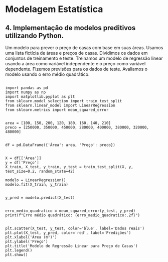 # Modelagem Estatística

## 4. Implementação de modelos preditivos utilizando Python.

Um modelo para prever o preço de casas com base em suas áreas.
Usamos uma lista fictícia de áreas e preços de casas.
Dividimos os dados em conjuntos de treinamento e teste.
Treinamos um modelo de regressão linear usando a área como variável independente e o preço como variável dependente.
Fizemos previsões para os dados de teste.
Avaliamos o modelo usando o erro médio quadrático.

```phyton

import pandas as pd
import numpy as np
import matplotlib.pyplot as plt
from sklearn.model_selection import train_test_split
from sklearn.linear_model import LinearRegression
from sklearn.metrics import mean_squared_error


area = [100, 150, 200, 120, 180, 160, 140, 210]
preco = [250000, 350000, 450000, 280000, 400000, 380000, 320000, 480000]


df = pd.DataFrame({'Área': area, 'Preço': preco})


X = df[['Área']]
y = df['Preço']
X_train, X_test, y_train, y_test = train_test_split(X, y, test_size=0.2, random_state=42)

modelo = LinearRegression()
modelo.fit(X_train, y_train)


y_pred = modelo.predict(X_test)


erro_medio_quadratico = mean_squared_error(y_test, y_pred)
print(f"Erro médio quadrático: {erro_medio_quadratico:.2f}")


plt.scatter(X_test, y_test, color='blue', label='Dados reais')
plt.plot(X_test, y_pred, color='red', label='Predições')
plt.xlabel('Área (m²)')
plt.ylabel('Preço')
plt.title('Modelo de Regressão Linear para Preço de Casas')
plt.legend()
plt.show()
